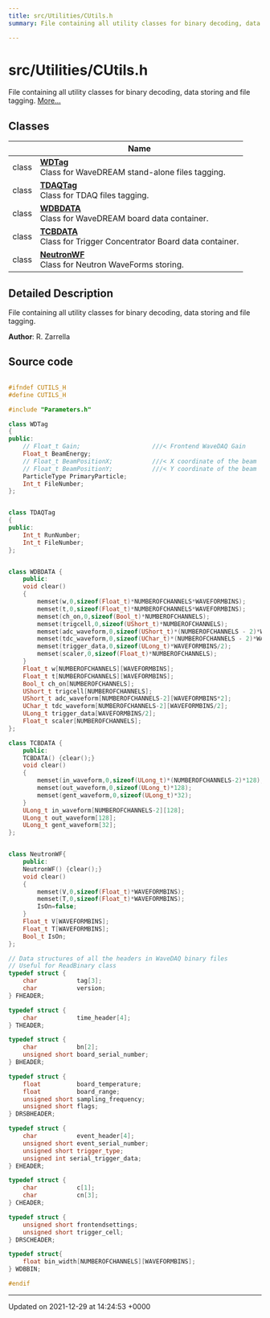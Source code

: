 ```yaml
---
title: src/Utilities/CUtils.h
summary: File containing all utility classes for binary decoding, data storing and file tagging. 

---
```


# src/Utilities/CUtils.h

File containing all utility classes for binary decoding, data storing and file tagging.  [More...](#detailed-description)

## Classes

|                | Name           |
| -------------- | -------------- |
| class | **[WDTag](/Classes/classWDTag.md)** <br>Class for WaveDREAM stand-alone files tagging.  |
| class | **[TDAQTag](/Classes/classTDAQTag.md)** <br>Class for TDAQ files tagging.  |
| class | **[WDBDATA](/Classes/classWDBDATA.md)** <br>Class for WaveDREAM board data container.  |
| class | **[TCBDATA](/Classes/classTCBDATA.md)** <br>Class for Trigger Concentrator Board data container.  |
| class | **[NeutronWF](/Classes/classNeutronWF.md)** <br>Class for Neutron WaveForms storing.  |

## Detailed Description

File containing all utility classes for binary decoding, data storing and file tagging. 

**Author**: R. Zarrella 



## Source code

```cpp

#ifndef CUTILS_H
#define CUTILS_H

#include "Parameters.h"

class WDTag
{
public:
    // Float_t Gain;                    ///< Frontend WaveDAQ Gain
    Float_t BeamEnergy;                 
    // Float_t BeamPositionX;           ///< X coordinate of the beam
    // Float_t BeamPositionY;           ///< Y coordinate of the beam
    ParticleType PrimaryParticle;       
    Int_t FileNumber;                   
};


class TDAQTag
{
public:
    Int_t RunNumber;        
    Int_t FileNumber;       
};


class WDBDATA {
    public:
    void clear()
    {
        memset(w,0,sizeof(Float_t)*NUMBEROFCHANNELS*WAVEFORMBINS);
        memset(t,0,sizeof(Float_t)*NUMBEROFCHANNELS*WAVEFORMBINS);
        memset(ch_on,0,sizeof(Bool_t)*NUMBEROFCHANNELS);
        memset(trigcell,0,sizeof(UShort_t)*NUMBEROFCHANNELS);
        memset(adc_waveform,0,sizeof(UShort_t)*(NUMBEROFCHANNELS - 2)*WAVEFORMBINS*2);
        memset(tdc_waveform,0,sizeof(UChar_t)*(NUMBEROFCHANNELS - 2)*WAVEFORMBINS/2);
        memset(trigger_data,0,sizeof(ULong_t)*WAVEFORMBINS/2);
        memset(scaler,0,sizeof(Float_t)*NUMBEROFCHANNELS);
    }
    Float_t w[NUMBEROFCHANNELS][WAVEFORMBINS];                  
    Float_t t[NUMBEROFCHANNELS][WAVEFORMBINS];                  
    Bool_t ch_on[NUMBEROFCHANNELS];                             
    UShort_t trigcell[NUMBEROFCHANNELS];                        
    UShort_t adc_waveform[NUMBEROFCHANNELS-2][WAVEFORMBINS*2];  
    UChar_t tdc_waveform[NUMBEROFCHANNELS-2][WAVEFORMBINS/2];   
    ULong_t trigger_data[WAVEFORMBINS/2];                       
    Float_t scaler[NUMBEROFCHANNELS];                           
};

class TCBDATA {
    public:
    TCBDATA() {clear();}
    void clear()
    {
        memset(in_waveform,0,sizeof(ULong_t)*(NUMBEROFCHANNELS-2)*128);
        memset(out_waveform,0,sizeof(ULong_t)*128);
        memset(gent_waveform,0,sizeof(ULong_t)*32);
    }
    ULong_t in_waveform[NUMBEROFCHANNELS-2][128];   
    ULong_t out_waveform[128];                      
    ULong_t gent_waveform[32];                      
};


class NeutronWF{
    public:
    NeutronWF() {clear();}
    void clear()
    {
        memset(V,0,sizeof(Float_t)*WAVEFORMBINS);
        memset(T,0,sizeof(Float_t)*WAVEFORMBINS);
        IsOn=false;
    }
    Float_t V[WAVEFORMBINS];    
    Float_t T[WAVEFORMBINS];    
    Bool_t IsOn;                
};

// Data structures of all the headers in WaveDAQ binary files
// Useful for ReadBinary class
typedef struct {
    char           tag[3];
    char           version;
} FHEADER;

typedef struct {
    char           time_header[4];
} THEADER;

typedef struct {
    char           bn[2];
    unsigned short board_serial_number;
} BHEADER;

typedef struct {
    float          board_temperature;
    float          board_range;
    unsigned short sampling_frequency;
    unsigned short flags;
} DRSBHEADER;

typedef struct {
    char           event_header[4];
    unsigned short event_serial_number;
    unsigned short trigger_type;
    unsigned int serial_trigger_data;
} EHEADER;

typedef struct {
    char           c[1];
    char           cn[3];
} CHEADER;

typedef struct {
    unsigned short frontendsettings;
    unsigned short trigger_cell;
} DRSCHEADER;

typedef struct{
    float bin_width[NUMBEROFCHANNELS][WAVEFORMBINS];
} WDBBIN;

#endif
```


-------------------------------

Updated on 2021-12-29 at 14:24:53 +0000
